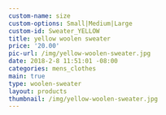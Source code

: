 ```yaml
---
custom-name: size
custom-options: Small|Medium|Large
custom-id: Sweater_YELLOW
title: yellow woolen sweater
price: '20.00'
pic-url: /img/yellow-woolen-sweater.jpg
date: 2018-2-8 11:51:01 -08:00
categories: mens_clothes
main: true
type: woolen-sweater
layout: products
thumbnail: /img/yellow-woolen-sweater.jpg
---
```

